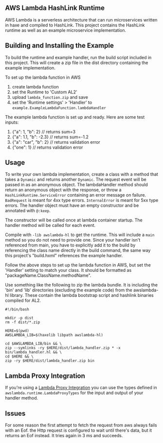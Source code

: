 ## AWS Lambda HashLink Runtime

AWS Lambda is a serverless architecture that can run microservices
written in haxe and compiled to HashLink. This project contains the
HashLink runtime as well as an example microservice implementation.

## Building and Installing the Example

To build the runtime and example handler, run the build script
included in this project. This will create a zip file in the dist
directory containing the example implementation.

To set up the lambda function in AWS
1. create lambda function
2. set the Runtime to 'Custom AL2'
3. upload `lambda_function.zip` and save
4. set the 'Runtime settings' > 'Handler' to `example.ExampleLambdaFunction.lambdaHandler`

The example lambda function is set up and ready. Here are some test
inputs:

1. {"a": 1, "b": 2} // returns sum=3
2. {"a": 1.1, "b": -2.3} // returns sum=-1.2
3. {"a": "car", "b": 2} // returns validation error
4. {"one": 1} // returns validation error

## Usage

To write your own lambda implementation, create a class with a method
that takes a `Dynamic` and returns another `Dynamic`. The request
event will be passed in as an anonymous object. The lambdaHandler
method should return an anonymous object with the response, or throw a
`HashLinkRuntime.ServiceError` containing an error message on
failure. `BadRequest` is meant for 4xx type errors. `InternalError` is
meant for 5xx type errors. The handler object must have an empty
constructor and be annotated with `@:keep`.

The constructor will be called once at lambda container startup.  The
handler method will be called for each event.

Compile with `-lib awslambda-hl` to get the runtime. This will include
a `main` method so you do not need to provide one. Since your handler
isn't referenced from main, you have to explicitly add it to the build
by referencing the class name directly in the build command, the same
way this project's "build.hxml" references the example handler.

Follow the above steps to set up the lambda function in AWS, but set
the 'Handler' setting to match your class. It should be formatted as
"packageName.ClassName.methodName".

Use something like the following to zip the lambda bundle. It is
including the 'bin' and 'lib' directories (excluding the example code)
from the awslambda-hl library. These contain the lambda bootstrap
script and hashlink binaries compiled for AL2.

```
#!/bin/bash

mkdir -p dist
rm -f dist/*.zip

HERE=$(pwd)
AWSLAMBDA_LIB=$(haxelib libpath awslambda-hl)

cd $AWSLAMBDA_LIB/bin && \
zip --symlinks -ry $HERE/dist/lambda_handler.zip * -x bin/lambda_handler.hl && \
cd $HERE && \
zip -ry $HERE/dist/lambda_handler.zip bin
```

## Lambda Proxy Integration

If you're using a [Lambda Proxy
Integration](https://docs.aws.amazon.com/apigateway/latest/developerguide/set-up-lambda-proxy-integrations.html)
you can use the types defined in `awslambda.runtime.LambdaProxyTypes`
for the input and output of your handler method.

## Issues

For some reason the first attempt to fetch the request from aws always
fails with an Eof. the Http request is configured to wait until
there's data, but it returns an Eof instead. It tries again in 3 ms
and succeeds.

